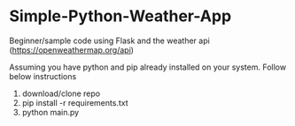 # Simple-Python-Weather-App

Beginner/sample code using Flask and the weather api (https://openweathermap.org/api)

Assuming you have python and pip already installed on your system. Follow below instructions

1. download/clone repo
2. pip install -r requirements.txt
3. python main.py
